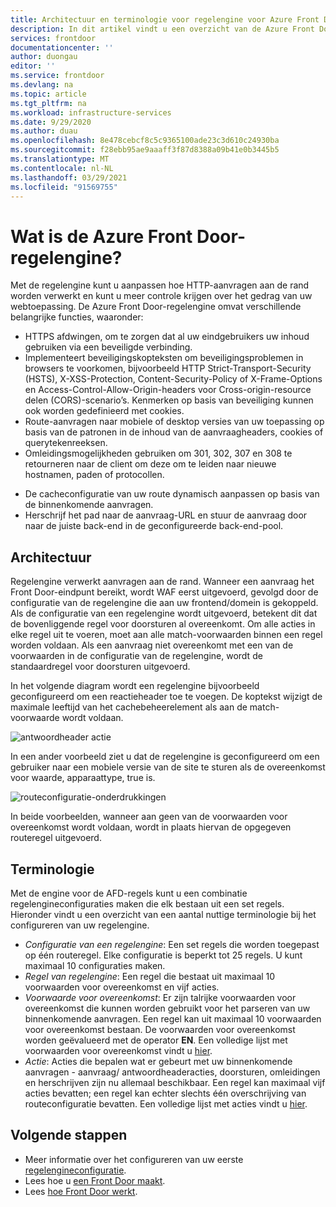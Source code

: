 ```yaml
---
title: Architectuur en terminologie voor regelengine voor Azure Front Door
description: In dit artikel vindt u een overzicht van de Azure Front Door-regelengine.
services: frontdoor
documentationcenter: ''
author: duongau
editor: ''
ms.service: frontdoor
ms.devlang: na
ms.topic: article
ms.tgt_pltfrm: na
ms.workload: infrastructure-services
ms.date: 9/29/2020
ms.author: duau
ms.openlocfilehash: 8e478cebcf8c5c9365100ade23c3d610c24930ba
ms.sourcegitcommit: f28ebb95ae9aaaff3f87d8388a09b41e0b3445b5
ms.translationtype: MT
ms.contentlocale: nl-NL
ms.lasthandoff: 03/29/2021
ms.locfileid: "91569755"
---
```

# <a name="what-is-rules-engine-for-azure-front-door"></a>Wat is de Azure Front Door-regelengine? 

Met de regelengine kunt u aanpassen hoe HTTP-aanvragen aan de rand worden verwerkt en kunt u meer controle krijgen over het gedrag van uw webtoepassing. De Azure Front Door-regelengine omvat verschillende belangrijke functies, waaronder:

* HTTPS afdwingen, om te zorgen dat al uw eindgebruikers uw inhoud gebruiken via een beveiligde verbinding.
* Implementeert beveiligingskopteksten om beveiligingsproblemen in browsers te voorkomen, bijvoorbeeld HTTP Strict-Transport-Security (HSTS), X-XSS-Protection, Content-Security-Policy of X-Frame-Options en Access-Control-Allow-Origin-headers voor Cross-origin-resource delen (CORS)-scenario’s. Kenmerken op basis van beveiliging kunnen ook worden gedefinieerd met cookies.
* Route-aanvragen naar mobiele of desktop versies van uw toepassing op basis van de patronen in de inhoud van de aanvraagheaders, cookies of querytekenreeksen.
* Omleidingsmogelijkheden gebruiken om 301, 302, 307 en 308 te retourneren naar de client om deze om te leiden naar nieuwe hostnamen, paden of protocollen.
- De cacheconfiguratie van uw route dynamisch aanpassen op basis van de binnenkomende aanvragen.
- Herschrijf het pad naar de aanvraag-URL en stuur de aanvraag door naar de juiste back-end in de geconfigureerde back-end-pool.

## <a name="architecture"></a>Architectuur 

Regelengine verwerkt aanvragen aan de rand. Wanneer een aanvraag het Front Door-eindpunt bereikt, wordt WAF eerst uitgevoerd, gevolgd door de configuratie van de regelengine die aan uw frontend/domein is gekoppeld. Als de configuratie van een regelengine wordt uitgevoerd, betekent dit dat de bovenliggende regel voor doorsturen al overeenkomt. Om alle acties in elke regel uit te voeren, moet aan alle match-voorwaarden binnen een regel worden voldaan. Als een aanvraag niet overeenkomt met een van de voorwaarden in de configuratie van de regelengine, wordt de standaardregel voor doorsturen uitgevoerd. 

In het volgende diagram wordt een regelengine bijvoorbeeld geconfigureerd om een reactieheader toe te voegen. De koptekst wijzigt de maximale leeftijd van het cachebeheerelement als aan de match-voorwaarde wordt voldaan. 

![antwoordheader actie](./media/front-door-rules-engine/rules-engine-architecture-3.png)

In een ander voorbeeld ziet u dat de regelengine is geconfigureerd om een gebruiker naar een mobiele versie van de site te sturen als de overeenkomst voor waarde, apparaattype, true is. 

![routeconfiguratie-onderdrukkingen](./media/front-door-rules-engine/rules-engine-architecture-1.png)

In beide voorbeelden, wanneer aan geen van de voorwaarden voor overeenkomst wordt voldaan, wordt in plaats hiervan de opgegeven routeregel uitgevoerd. 

## <a name="terminology"></a>Terminologie 

Met de engine voor de AFD-regels kunt u een combinatie regelengineconfiguraties maken die elk bestaan uit een set regels. Hieronder vindt u een overzicht van een aantal nuttige terminologie bij het configureren van uw regelengine. 

- *Configuratie van een regelengine*: Een set regels die worden toegepast op één routeregel. Elke configuratie is beperkt tot 25 regels. U kunt maximaal 10 configuraties maken. 
- *Regel van regelengine*: Een regel die bestaat uit maximaal 10 voorwaarden voor overeenkomst en vijf acties.
- *Voorwaarde voor overeenkomst*: Er zijn talrijke voorwaarden voor overeenkomst die kunnen worden gebruikt voor het parseren van uw binnenkomende aanvragen. Een regel kan uit maximaal 10 voorwaarden voor overeenkomst bestaan. De voorwaarden voor overeenkomst worden geëvalueerd met de operator **EN**. Een volledige lijst met voorwaarden voor overeenkomst vindt u [hier](front-door-rules-engine-match-conditions.md). 
- *Actie*: Acties die bepalen wat er gebeurt met uw binnenkomende aanvragen - aanvraag/ antwoordheaderacties, doorsturen, omleidingen en herschrijven zijn nu allemaal beschikbaar. Een regel kan maximaal vijf acties bevatten; een regel kan echter slechts één overschrijving van routeconfiguratie bevatten.  Een volledige lijst met acties vindt u [hier](front-door-rules-engine-actions.md).


## <a name="next-steps"></a>Volgende stappen

- Meer informatie over het configureren van uw eerste [regelengineconfiguratie](front-door-tutorial-rules-engine.md). 
- Lees hoe u [een Front Door maakt](quickstart-create-front-door.md).
- Lees [hoe Front Door werkt](front-door-routing-architecture.md).
